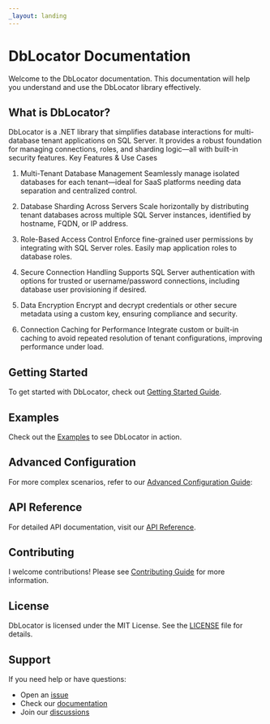 ```yaml
---
_layout: landing
---
```


# DbLocator Documentation

Welcome to the DbLocator documentation. This documentation will help you understand and use the DbLocator library effectively.

## What is DbLocator?

DbLocator is a .NET library that simplifies database interactions for multi-database tenant applications on SQL Server. It provides a robust foundation for managing connections, roles, and sharding logic—all with built-in security features.
Key Features & Use Cases

1. Multi-Tenant Database Management
Seamlessly manage isolated databases for each tenant—ideal for SaaS platforms needing data separation and centralized control.

2. Database Sharding Across Servers
Scale horizontally by distributing tenant databases across multiple SQL Server instances, identified by hostname, FQDN, or IP address.

3. Role-Based Access Control
Enforce fine-grained user permissions by integrating with SQL Server roles. Easily map application roles to database roles.

4. Secure Connection Handling
Supports SQL Server authentication with options for trusted or username/password connections, including database user provisioning if desired.

5. Data Encryption
Encrypt and decrypt credentials or other secure metadata using a custom key, ensuring compliance and security.

6. Connection Caching for Performance
Integrate custom or built-in caching to avoid repeated resolution of tenant configurations, improving performance under load.

## Getting Started

To get started with DbLocator, check out [Getting Started Guide](articles/getting-started.md).

## Examples

Check out the [Examples](articles/examples.md) to see DbLocator in action.

## Advanced Configuration

For more complex scenarios, refer to our [Advanced Configuration Guide](articles/advanced-configuration.md):

## API Reference

For detailed API documentation, visit our [API Reference](/DbLocator/api/DbLocator).

## Contributing

I welcome contributions! Please see [Contributing Guide](https://github.com/chizer1/DbLocator/blob/master/CONTRIBUTING.md) for more information.

## License

DbLocator is licensed under the MIT License. See the [LICENSE](https://github.com/chizer1/DbLocator/blob/master/LICENSE) file for details.

## Support

If you need help or have questions:

- Open an [issue](https://github.com/chizer1/DbLocator/issues)
- Check our [documentation](articles/getting-started.md)
- Join our [discussions](https://github.com/chizer1/DbLocator/discussions)
